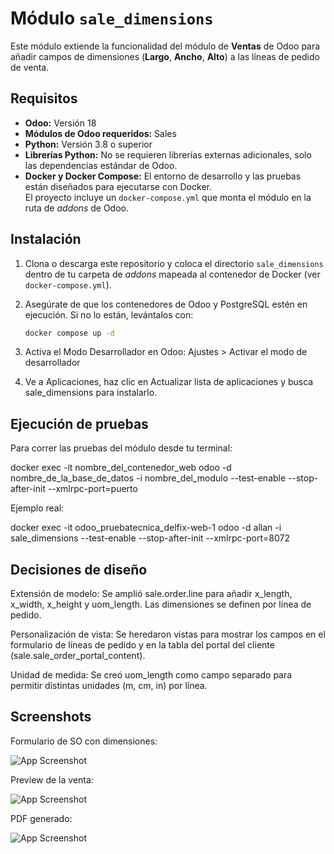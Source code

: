 # Módulo `sale_dimensions`

Este módulo extiende la funcionalidad del módulo de **Ventas** de Odoo para añadir campos de dimensiones (**Largo**, **Ancho**, **Alto**) a las líneas de pedido de venta.

## Requisitos

- **Odoo:** Versión 18  
- **Módulos de Odoo requeridos:** Sales  
- **Python:** Versión 3.8 o superior  
- **Librerías Python:** No se requieren librerías externas adicionales, solo las dependencias estándar de Odoo.  
- **Docker y Docker Compose:** El entorno de desarrollo y las pruebas están diseñados para ejecutarse con Docker.  
  El proyecto incluye un `docker-compose.yml` que monta el módulo en la ruta de *addons* de Odoo.

## Instalación

1. Clona o descarga este repositorio y coloca el directorio `sale_dimensions` dentro de tu carpeta de *addons* mapeada al contenedor de Docker (ver `docker-compose.yml`).  
2. Asegúrate de que los contenedores de Odoo y PostgreSQL estén en ejecución. Si no lo están, levántalos con:
   ```bash
   docker compose up -d
3. Activa el Modo Desarrollador en Odoo: Ajustes > Activar el modo de desarrollador

4. Ve a Aplicaciones, haz clic en Actualizar lista de aplicaciones y busca sale_dimensions para instalarlo.

## Ejecución de pruebas

Para correr las pruebas del módulo desde tu terminal:

docker exec -it nombre_del_contenedor_web odoo -d nombre_de_la_base_de_datos -i nombre_del_modulo --test-enable --stop-after-init --xmlrpc-port=puerto


Ejemplo real:

docker exec -it odoo_pruebatecnica_delfix-web-1 odoo -d allan -i sale_dimensions --test-enable --stop-after-init --xmlrpc-port=8072



## Decisiones de diseño

Extensión de modelo: Se amplió sale.order.line para añadir x_length, x_width, x_height y uom_length. Las dimensiones se definen por línea de pedido.

Personalización de vista: Se heredaron vistas para mostrar los campos en el formulario de líneas de pedido y en la tabla del portal del cliente (sale.sale_order_portal_content).

Unidad de medida: Se creó uom_length como campo separado para permitir distintas unidades (m, cm, in) por línea.


## Screenshots
Formulario de SO con dimensiones:

![App Screenshot](https://yxxjbulijsfudmsepzdp.supabase.co/storage/v1/object/public/Personal/Screenshot%202025-08-14%20111301.png)

Preview de la venta:

![App Screenshot](https://yxxjbulijsfudmsepzdp.supabase.co/storage/v1/object/public/Personal/Screenshot%202025-08-14%20111758.png)

PDF generado:

![App Screenshot](https://yxxjbulijsfudmsepzdp.supabase.co/storage/v1/object/public/Personal/Screenshot%202025-08-14%20111828.png)

